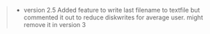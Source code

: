 >- version 2.5 Added feature to write last filename to textfile but commented it out to reduce diskwrites for average user. might remove it in version 3
